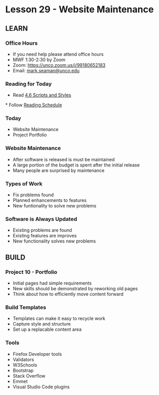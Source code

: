 # Lesson 29 - Website Maintenance

## LEARN

### Office Hours
* If you need help please attend office hours
* MWF  1:30-2:30 by Zoom
* Zoom:  https://unco.zoom.us/j/99180652183
* Email: mark.seaman@unco.edu      


### Reading for Today  
* Read <a target="_blank" 
href="https://learn.zybooks.com/zybook/UNCOBACS200SeamanFall2021/chapter/4/section/6">
4.6 Scripts and Styles
</a>
* Follow <a target="_blank" href="/course/bacs200/docs/ZybooksReading">Reading Schedule</a>


### Today
* Website Maintenance
* Project Portfolio


### Website Maintenance
* After software is released is must be maintained
* A large portion of the budget is spent after the initial release
* Many people are surprised by maintenance


### Types of Work
* Fix problems found 
* Planned enhancements to features
* New funtionality to solve new problems


### Software is Always Updated
* Existing problems are found
* Existing features are improves
* New functionality solves new problems


## BUILD

### Project 10 - Portfolio
* Initial pages had simple requirements
* New skills should be demonstrated by reworking old pages
* Think about how to efficiently move content forward


### Build Templates
* Templates can make it easy to recycle work
* Capture style and structure
* Set up a replacable content area


### Tools
* Firefox Developer tools
* Validators
* W3Schools
* Bootstrap
* Stack Overflow
* Emmet
* Visual Studio Code plugins

